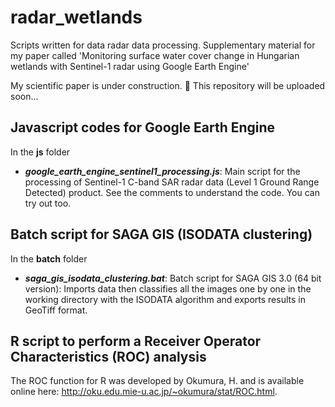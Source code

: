 # radar_wetlands
Scripts written for data radar data processing. Supplementary material for my paper called 'Monitoring surface water cover change in Hungarian wetlands with Sentinel-1 radar using Google Earth Engine'

My scientific paper is under construction. :construction: This repository will be uploaded soon...

## Javascript codes for Google Earth Engine

In the **js** folder
* ***google_earth_engine_sentinel1_processing.js***: Main script for the processing of Sentinel-1 C-band SAR radar data (Level 1 Ground Range Detected) product. See the comments to understand the code. You can try out too.


## Batch script for SAGA GIS (ISODATA clustering)

In the **batch** folder
* ***saga_gis_isodata_clustering.bat***: Batch script for SAGA GIS 3.0 (64 bit version): Imports data then classifies all the images one by one in the working directory with the ISODATA algorithm and exports results in GeoTiff format.

## R script to perform a Receiver Operator Characteristics (ROC) analysis

The ROC function for R was developed by Okumura, H. and is available online here: http://oku.edu.mie-u.ac.jp/~okumura/stat/ROC.html.



